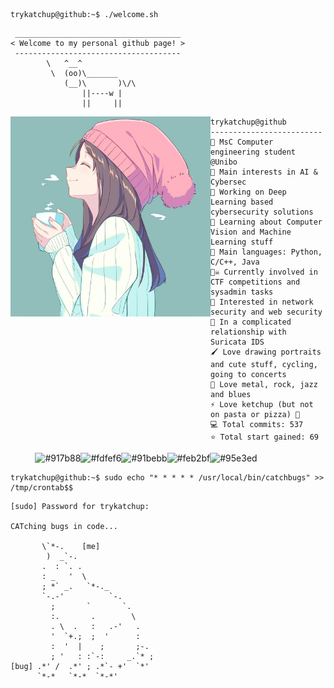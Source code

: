```console
trykatchup@github:~$ ./welcome.sh
```

```
 _____________________________________
< Welcome to my personal github page! >
 ------------------------------------- 
        \   ^__^
         \  (oo)\_______
            (__)\       )\/\
                ||----w |
                ||     ||
```

<img align="left" src="https://github.com/TryKatChup/TryKatChup/blob/main/cropped.jpg" alt="Unfortunately I didn't find the author of the pic, feel to open a pull request if found" width="320" /> 

```
trykatchup@github
-------------------------
🏫 MsC Computer engineering student @Unibo
🔎 Main interests in AI & Cybersec
🔭 Working on Deep Learning based cybersecurity solutions
🌱 Learning about Computer Vision and Machine Learning stuff
🌟 Main languages: Python, C/C++, Java 
🏴‍☠️ Currently involved in CTF competitions and sysadmin tasks
🚩 Interested in network security and web security
💖 In a complicated relationship with Suricata IDS
🖌️ Love drawing portraits and cute stuff, cycling, going to concerts
🎵 Love metal, rock, jazz and blues
⚡ Love ketchup (but not on pasta or pizza) 🍅
💻 Total commits: 537
⭐ Total start gained: 69
```

<p align="left">
  &nbsp; &nbsp; &nbsp; &nbsp; &nbsp;
  <img alt="#917b88" src="https://via.placeholder.com/15/917b88/000000?text=+" width="25" height="20" /><img alt="#fdfef6" src="https://via.placeholder.com/15/fdfef6/000000?text=+" width="25" height="20" /><img alt="#91bebb" src="https://via.placeholder.com/15/91bebb/000000?text=+" width="25" height="20" /><img alt="#feb2bf" src="https://via.placeholder.com/15/feb2bf/000000?text=+" width="25" height="20" /><img alt="#95e3ed" src="https://via.placeholder.com/15/95e3ed/000000?text=+" width="25" height="20" />
</p>

```console
trykatchup@github:~$ sudo echo "* * * * * /usr/local/bin/catchbugs" >> /tmp/crontab$$
```

```
[sudo] Password for trykatchup:

CATching bugs in code...
                              
       \`*-.    [me]              
        )  _`-.                 
       .  : `. .                
       : _   '  \               
       ; *` _.   `*-._          
       `-.-'          `-.       
         ;       `       `.     
         :.       .        \    
         . \  .   :   .-'   .   
         '  `+.;  ;  '      :   
         :  '  |    ;       ;-. 
         ; '   : :`-:     _.`* ;
[bug] .*' /  .*' ; .*`- +'  `*' 
      `*-*   `*-*  `*-*'
```
